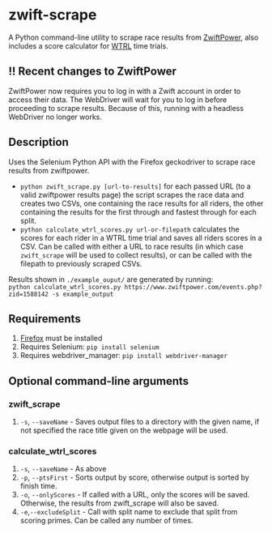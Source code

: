 # zwift-scrape
A Python command-line utility to scrape race results from [ZwiftPower](https://zwiftpower.com), also includes a score calculator for [WTRL](https://www.wtrl.racing/) time trials.

## !! Recent changes to ZwiftPower

ZwiftPower now requires you to log in with a Zwift account in order to access their data. The WebDriver will wait for you to log in before proceeding to scrape results. Because of this, running with a headless WebDriver no longer works.

## Description

Uses the Selenium Python API with the Firefox geckodriver to scrape race results from zwiftpower. 
* `python zwift_scrape.py [url-to-results]` for each passed URL (to a valid zwiftpower results page) the script scrapes the race data and creates two CSVs, one containing the race results for all riders, the other containing the results for the first through and fastest through for each split. 
* `python calculate_wtrl_scores.py url-or-filepath` calculates the scores for each rider in a WTRL time trial and saves all riders scores in a CSV. Can be called with either a URL to race results (in which case `zwift_scrape` will be used to collect results), or can be called with the filepath to previously scraped CSVs.

Results shown in `./example_ouput/` are generated by running:  
 `python calculate_wtrl_scores.py https://www.zwiftpower.com/events.php?zid=1588142 -s example_output`

## Requirements
1. [Firefox](https://www.mozilla.org/en-GB/firefox/new/) must be installed
2. Requires Selenium: `pip install selenium`
3. Requires webdriver_manager: `pip install webdriver-manager`

## Optional command-line arguments
### zwift_scrape
1. `-s`, `--saveName` - Saves output files to a directory with the given name, if not specified the race title given on the webpage will be used.

### calculate_wtrl_scores
1. `-s`, `--saveName` - As above
2. `-p`, `--ptsFirst` - Sorts output by score, otherwise output is sorted by finish time.
3. `-o`, `--onlyScores` - If called with a URL, only the scores will be saved. Otherwise, the results from zwift_scrape will also be saved.
4. `-e`,`--excludeSplit` - Call with split name to exclude that split from scoring primes. Can be called any number of times.
